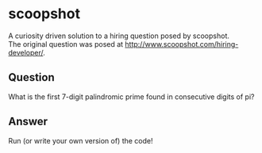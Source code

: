 scoopshot
=========

A curiosity driven solution to a hiring question posed by scoopshot.  
The original question was posed at http://www.scoopshot.com/hiring-developer/.

Question
--------

What is the first 7-digit palindromic prime found in consecutive digits of pi?

Answer
------

Run (or write your own version of) the code!
